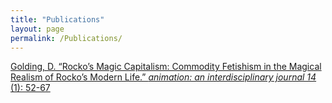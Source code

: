 ```yaml
---
title: "Publications"
layout: page
permalink: /Publications/
---
```


[Golding, D. “Rocko’s Magic Capitalism: Commodity Fetishism in the Magical Realism of Rocko’s Modern Life.” _animation: an interdisciplinary journal 14_ (1): 52-67](https://journals.sagepub.com/doi/full/10.1177/1746847719831365)

